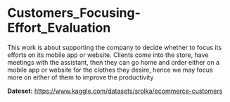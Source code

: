 # Customers_Focusing-Effort_Evaluation
This work is about supporting the company to decide whether to focus its efforts on its mobile app or website. Clients come into the store, have meetings with the assistant, then they can go home and order either on a mobile app or website for the clothes they desire, hence we may focus more on either of them to improve the productivity

**Dateset:** https://www.kaggle.com/datasets/srolka/ecommerce-customers

